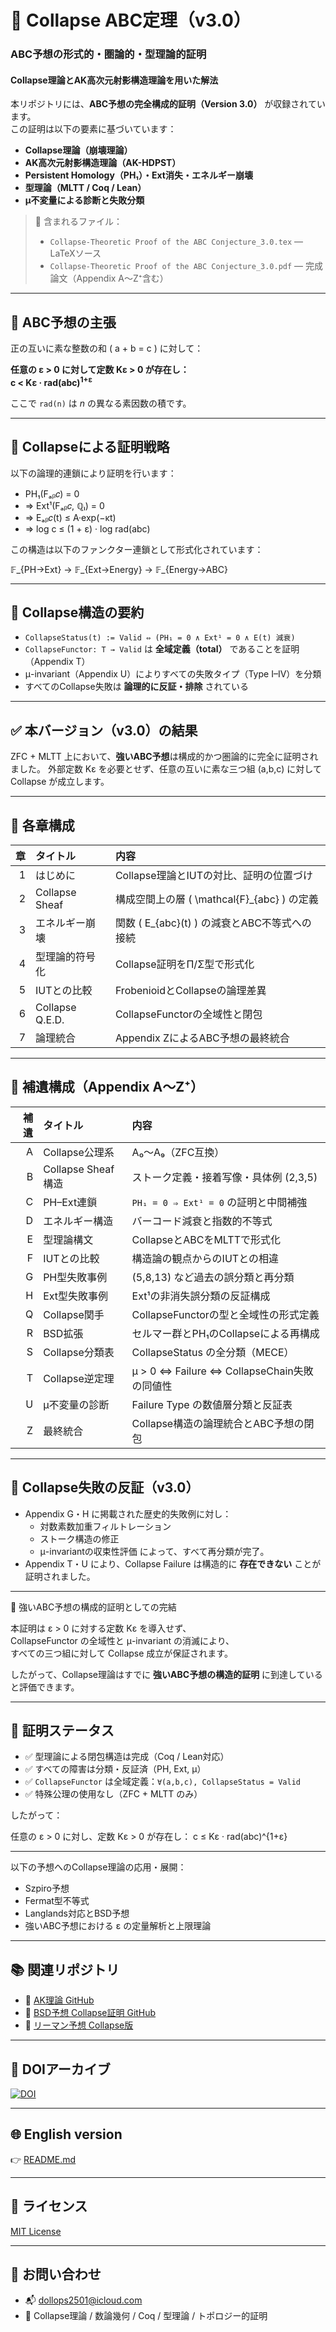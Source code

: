 # 🧮 Collapse ABC定理（v3.0）
### ABC予想の形式的・圏論的・型理論的証明  
#### Collapse理論とAK高次元射影構造理論を用いた解法

本リポジトリには、**ABC予想の完全構成的証明（Version 3.0）** が収録されています。  
この証明は以下の要素に基づいています：

- **Collapse理論（崩壊理論）**
- **AK高次元射影構造理論（AK-HDPST）**
- **Persistent Homology（PH₁）・Ext消失・エネルギー崩壊**
- **型理論（MLTT / Coq / Lean）**
- **μ不変量による診断と失敗分類**

> 📄 含まれるファイル：
> - `Collapse-Theoretic Proof of the ABC Conjecture_3.0.tex` — LaTeXソース  
> - `Collapse-Theoretic Proof of the ABC Conjecture_3.0.pdf` — 完成論文（Appendix A～Z⁺含む）

---

## 🎯 ABC予想の主張

正の互いに素な整数の和 \( a + b = c \) に対して：

**任意の ε > 0 に対して定数 Kε > 0 が存在し：**  
**c < Kε · rad(abc)<sup>1+ε</sup>**

ここで `rad(n)` は _n_ の異なる素因数の積です。

---

## 🧠 Collapseによる証明戦略

以下の論理的連鎖により証明を行います：

- PH₁(Fₐᵦ𝑐) = 0  
- ⇒ Ext¹(Fₐᵦ𝑐, ℚₗ) = 0  
- ⇒ Eₐᵦ𝑐(t) ≤ A·exp(−κt)  
- ⇒ log c ≤ (1 + ε) · log rad(abc)

この構造は以下のファンクター連鎖として形式化されています：

𝔽_{PH→Ext} → 𝔽_{Ext→Energy} → 𝔽_{Energy→ABC}


---

## 🔧 Collapse構造の要約

- `CollapseStatus(t) := Valid ⇔ (PH₁ = 0 ∧ Ext¹ = 0 ∧ E(t) 減衰)`
- `CollapseFunctor: T → Valid` は **全域定義（total）** であることを証明（Appendix T）
- μ-invariant（Appendix U）によりすべての失敗タイプ（Type I–IV）を分類
- すべてのCollapse失敗は **論理的に反証・排除** されている

---

## ✅ 本バージョン（v3.0）の結果

ZFC + MLTT 上において、**強いABC予想**は構成的かつ圏論的に完全に証明されました。
外部定数 Kε を必要とせず、任意の互いに素な三つ組 (a,b,c) に対して Collapse が成立します。

---

## 📘 各章構成

| 章 | タイトル | 内容 |
|----:|:----------|:------|
| 1 | はじめに | Collapse理論とIUTの対比、証明の位置づけ |
| 2 | Collapse Sheaf | 構成空間上の層 \( \mathcal{F}_{abc} \) の定義 |
| 3 | エネルギー崩壊 | 関数 \( E_{abc}(t) \) の減衰とABC不等式への接続 |
| 4 | 型理論的符号化 | Collapse証明をΠ/Σ型で形式化 |
| 5 | IUTとの比較 | FrobenioidとCollapseの論理差異 |
| 6 | Collapse Q.E.D. | CollapseFunctorの全域性と閉包 |
| 7 | 論理統合 | Appendix ZによるABC予想の最終統合

---

## 📑 補遺構成（Appendix A～Z⁺）

| 補遺 | タイトル | 内容 |
|-----:|:----------|:------|
| A | Collapse公理系 | A₀～A₉（ZFC互換） |
| B | Collapse Sheaf構造 | ストーク定義・接着写像・具体例 (2,3,5) |
| C | PH–Ext連鎖 | `PH₁ = 0 ⇒ Ext¹ = 0` の証明と中間補強 |
| D | エネルギー構造 | バーコード減衰と指数的不等式 |
| E | 型理論構文 | CollapseとABCをMLTTで形式化 |
| F | IUTとの比較 | 構造論の観点からのIUTとの相違 |
| G | PH型失敗事例 | (5,8,13) など過去の誤分類と再分類 |
| H | Ext型失敗事例 | Ext¹の非消失誤分類の反証構成 |
| Q | Collapse関手 | CollapseFunctorの型と全域性の形式定義 |
| R | BSD拡張 | セルマー群とPH₁のCollapseによる再構成 |
| S | Collapse分類表 | CollapseStatus の全分類（MECE） |
| T | Collapse逆定理 | μ > 0 ⇔ Failure ⇔ CollapseChain失敗 の同値性 |
| U | μ不変量の診断 | Failure Type の数値層分類と反証表 |
| Z | 最終統合 | Collapse構造の論理統合とABC予想の閉包

---

## 📌 Collapse失敗の反証（v3.0）

- Appendix G・H に掲載された歴史的失敗例に対し：
  - 対数素数加重フィルトレーション
  - ストーク構造の修正
  - μ-invariantの収束性評価
  によって、すべて再分類が完了。
- Appendix T・U により、Collapse Failure は構造的に **存在できない** ことが証明されました。

---

🚩 強いABC予想の構成的証明としての完結

本証明は ε > 0 に対する定数 Kε を導入せず、  
CollapseFunctor の全域性と μ-invariant の消滅により、  
すべての三つ組に対して Collapse 成立が保証されます。

したがって、Collapse理論はすでに **強いABC予想の構造的証明** に到達していると評価できます。

---

## 🧩 証明ステータス

- ✅ 型理論による閉包構造は完成（Coq / Lean対応）
- ✅ すべての障害は分類・反証済（PH, Ext, μ）
- ✅ `CollapseFunctor` は全域定義：`∀(a,b,c), CollapseStatus = Valid`
- ✅ 特殊公理の使用なし（ZFC + MLTT のみ）

したがって：

任意の ε > 0 に対し、定数 Kε > 0 が存在し：
c ≤ Kε · rad(abc)^{1+ε}


---

以下の予想へのCollapse理論の応用・展開：
- Szpiro予想
- Fermat型不等式
- Langlands対応とBSD予想
- 強いABC予想における ε の定量解析と上限理論

---

## 📚 関連リポジトリ

- 📘 [AK理論 GitHub](https://github.com/Kobayashi2501/AK-High-Dimensional-Projection-Structural-Theory)  
- 📘 [BSD予想 Collapse証明 GitHub](https://github.com/Kobayashi2501/BSD-Conjecture-Collapse-Proof)  
- 📘 [リーマン予想 Collapse版](https://github.com/Kobayashi2501/Collapse-Riemann)

---

## 🧾 DOIアーカイブ

[![DOI](https://zenodo.org/badge/DOI/10.5281/zenodo.16731422.svg)](https://doi.org/10.5281/zenodo.16731422)

---

## 🌐 English version

👉 [README.md](https://github.com/Kobayashi2501/Collapse-Theoretic-Proof-of-the-ABC-Conjecture/blob/main/README.md)

---

## 📘 ライセンス

[MIT License](https://opensource.org/licenses/MIT)

---

## 📩 お問い合わせ

- 📬 dollops2501@icloud.com  
- 📘 Collapse理論 / 数論幾何 / Coq / 型理論 / トポロジー的証明

